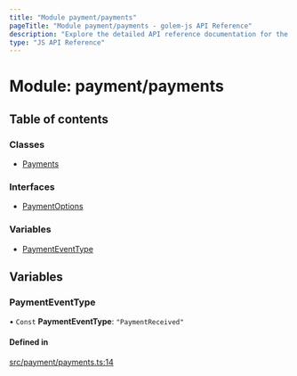 ```yaml
---
title: "Module payment/payments"
pageTitle: "Module payment/payments - golem-js API Reference"
description: "Explore the detailed API reference documentation for the Module payment/payments within the golem-js SDK for the Golem Network."
type: "JS API Reference"
---
```

# Module: payment/payments

## Table of contents

### Classes

- [Payments](../classes/payment_payments.Payments)

### Interfaces

- [PaymentOptions](../interfaces/payment_payments.PaymentOptions)

### Variables

- [PaymentEventType](payment_payments#paymenteventtype)

## Variables

### PaymentEventType

• `Const` **PaymentEventType**: ``"PaymentReceived"``

#### Defined in

[src/payment/payments.ts:14](https://github.com/golemfactory/golem-js/blob/627e370/src/payment/payments.ts#L14)
